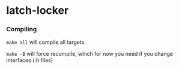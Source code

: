# latch-locker

### Compiling

`make all` will compile all targets.

`make -B` will force recompile, which for now you need if you change
interfaces (.h files)
